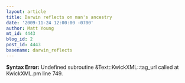 ```yaml
---
layout: article
title: Darwin reflects on man's ancestry
date: '2009-11-24 12:00:00 -0700'
author: Matt Young
mt_id: 4443
blog_id: 2
post_id: 4443
basename: darwin_reflects
---
```

<p><strong>Syntax Error:</strong> Undefined subroutine &Text::KwickXML::tag_url called at KwickXML.pm line 749.
</p>
